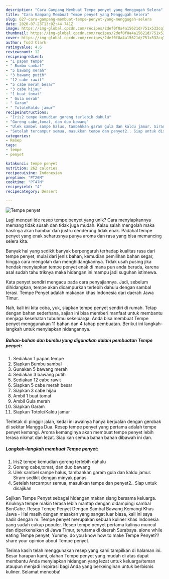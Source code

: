 ```yaml
---
description: "Cara Gampang Membuat Tempe penyet yang Menggugah Selera"
title: "Cara Gampang Membuat Tempe penyet yang Menggugah Selera"
slug: 627-cara-gampang-membuat-tempe-penyet-yang-menggugah-selera
date: 2020-07-23T13:02:44.741Z
image: https://img-global.cpcdn.com/recipes/2def0f0a4a15621d/751x532cq70/tempe-penyet-foto-resep-utama.jpg
thumbnail: https://img-global.cpcdn.com/recipes/2def0f0a4a15621d/751x532cq70/tempe-penyet-foto-resep-utama.jpg
cover: https://img-global.cpcdn.com/recipes/2def0f0a4a15621d/751x532cq70/tempe-penyet-foto-resep-utama.jpg
author: Todd Clark
ratingvalue: 4.6
reviewcount: 12
recipeingredient:
- "1 papan tempe"
- " Bumbu sambal"
- "5 bawang merah"
- "3 bawang putih"
- "12 cabe rawit"
- "5 cabe merah besar"
- "3 cabe hijau"
- "1 buat tomat"
- " Gula merah"
- " Garam"
- " TotoleKaldu jamur"
recipeinstructions:
- "Iris2 tempe kemudian goreng terlebih dahulu"
- "Goreng cabe,tomat, dan duo bawang"
- "Ulek sambel sampe halus, tambahkan garam gula dan kaldu jamur. Siram sedikit dengan minyak panas"
- "Setelah tercampur semua, masukkan tempe dan penyet2.. Siap untuk disajikan"
categories:
- Resep
tags:
- tempe
- penyet

katakunci: tempe penyet 
nutrition: 262 calories
recipecuisine: Indonesian
preptime: "PT26M"
cooktime: "PT47M"
recipeyield: "4"
recipecategory: Dessert

---
```



![Tempe penyet](https://img-global.cpcdn.com/recipes/2def0f0a4a15621d/751x532cq70/tempe-penyet-foto-resep-utama.jpg)

Lagi mencari ide resep tempe penyet yang unik? Cara menyiapkannya memang tidak susah dan tidak juga mudah. Kalau salah mengolah maka hasilnya akan hambar dan justru cenderung tidak enak. Padahal tempe penyet yang enak seharusnya punya aroma dan rasa yang bisa memancing selera kita.

Banyak hal yang sedikit banyak berpengaruh terhadap kualitas rasa dari tempe penyet, mulai dari jenis bahan, kemudian pemilihan bahan segar, hingga cara mengolah dan menghidangkannya. Tidak usah pusing jika hendak menyiapkan tempe penyet enak di mana pun anda berada, karena asal sudah tahu triknya maka hidangan ini mampu jadi suguhan istimewa.

Kata penyet sendiri mengacu pada cara penyajiannya. Jadi, sebelum dihidangkan, tempe akan dicampurkan terlebih dahulu dengan sambal terasi. Tempe Penyet adalah makanan khas Indonesia dari daerah Jawa Timur.


Nah, kali ini kita coba, yuk, siapkan tempe penyet sendiri di rumah. Tetap dengan bahan sederhana, sajian ini bisa memberi manfaat untuk membantu menjaga kesehatan tubuhmu sekeluarga. Anda bisa membuat Tempe penyet menggunakan 11 bahan dan 4 tahap pembuatan. Berikut ini langkah-langkah untuk menyiapkan hidangannya.

<!--inarticleads1-->

##### Bahan-bahan dan bumbu yang digunakan dalam pembuatan Tempe penyet:

1. Sediakan 1 papan tempe
1. Siapkan  Bumbu sambal
1. Gunakan 5 bawang merah
1. Sediakan 3 bawang putih
1. Sediakan 12 cabe rawit
1. Siapkan 5 cabe merah besar
1. Siapkan 3 cabe hijau
1. Ambil 1 buat tomat
1. Ambil  Gula merah
1. Siapkan  Garam
1. Siapkan  Totole/Kaldu jamur


Terletak di pinggir jalan, kedai ini awalnya hanya berjualan dengan gerobak di sekitar Mangga Dua. Resep tempe penyet yang pertama adalah tempe penyet kemangi. Aroma kemanginya akan membuat tempe penyet lebih terasa nikmat dan lezat. Siap kan semua bahan bahan dibawah ini dan. 

<!--inarticleads2-->

##### Langkah-langkah membuat Tempe penyet:

1. Iris2 tempe kemudian goreng terlebih dahulu
1. Goreng cabe,tomat, dan duo bawang
1. Ulek sambel sampe halus, tambahkan garam gula dan kaldu jamur. Siram sedikit dengan minyak panas
1. Setelah tercampur semua, masukkan tempe dan penyet2.. Siap untuk disajikan


Sajikan Tempe Penyet sebagai hidangan makan siang bersama keluarga. Kriuknya tempe makin terasa lebih mantap dengan didampingi sambal BonCabe. Resep Tempe Penyet Dengan Sambal Bawang Kemangi Khas Jawa - Hai masih dengan masakan yang sangat luar biasa, kali ini saya hadir dengan m. Tempe penyet merupakan sebuah kuliner khas Indonesia yang sudah cukup populer. Resep tempe penyet pertama kalinya muncul dan diperkenalkan di Jawa Timur, terutama di daerah Surabaya. alone while eating Tempe penyet, Yummy. do you know how to make Tempe Penyet??share your opinion about Tempe penyet. 

Terima kasih telah menggunakan resep yang kami tampilkan di halaman ini. Besar harapan kami, olahan Tempe penyet yang mudah di atas dapat membantu Anda menyiapkan hidangan yang lezat untuk keluarga/teman ataupun menjadi inspirasi bagi Anda yang berkeinginan untuk berbisnis kuliner. Selamat mencoba!
